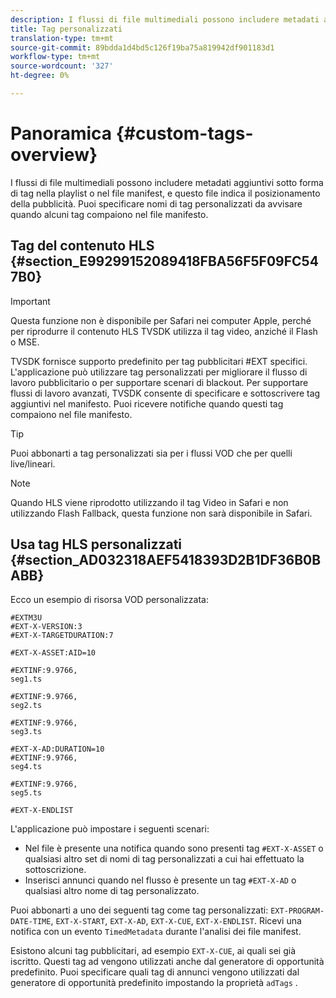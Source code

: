 ```yaml
---
description: I flussi di file multimediali possono includere metadati aggiuntivi sotto forma di tag nella playlist o nel file manifest, e questo file indica il posizionamento della pubblicità. Puoi specificare nomi di tag personalizzati da avvisare quando alcuni tag compaiono nel file manifesto.
title: Tag personalizzati
translation-type: tm+mt
source-git-commit: 89bdda1d4bd5c126f19ba75a819942df901183d1
workflow-type: tm+mt
source-wordcount: '327'
ht-degree: 0%

---
```



# Panoramica {#custom-tags-overview}

I flussi di file multimediali possono includere metadati aggiuntivi sotto forma di tag nella playlist o nel file manifest, e questo file indica il posizionamento della pubblicità. Puoi specificare nomi di tag personalizzati da avvisare quando alcuni tag compaiono nel file manifesto.

## Tag del contenuto HLS {#section_E99299152089418FBA56F5F09FC547B0}

>[!IMPORTANT]
>
>Questa funzione non è disponibile per Safari nei computer Apple, perché per riprodurre il contenuto HLS TVSDK utilizza il tag video, anziché il Flash o MSE.

TVSDK fornisce supporto predefinito per tag pubblicitari #EXT specifici. L&#39;applicazione può utilizzare tag personalizzati per migliorare il flusso di lavoro pubblicitario o per supportare scenari di blackout. Per supportare flussi di lavoro avanzati, TVSDK consente di specificare e sottoscrivere tag aggiuntivi nel manifesto. Puoi ricevere notifiche quando questi tag compaiono nel file manifesto.

>[!TIP]
>
>Puoi abbonarti a tag personalizzati sia per i flussi VOD che per quelli live/lineari.

>[!NOTE]
>
>Quando HLS viene riprodotto utilizzando il tag Video in Safari e non utilizzando Flash Fallback, questa funzione non sarà disponibile in Safari.

## Usa tag HLS personalizzati {#section_AD032318AEF5418393D2B1DF36B0BABB}

Ecco un esempio di risorsa VOD personalizzata:

```
#EXTM3U
#EXT-X-VERSION:3
#EXT-X-TARGETDURATION:7
 
#EXT-X-ASSET:AID=10
 
#EXTINF:9.9766,
seg1.ts
 
#EXTINF:9.9766,
seg2.ts
 
#EXTINF:9.9766,
seg3.ts
 
#EXT-X-AD:DURATION=10
#EXTINF:9.9766,
seg4.ts
 
#EXTINF:9.9766,
seg5.ts
 
#EXT-X-ENDLIST
```

L&#39;applicazione può impostare i seguenti scenari:

* Nel file è presente una notifica quando sono presenti tag `#EXT-X-ASSET` o qualsiasi altro set di nomi di tag personalizzati a cui hai effettuato la sottoscrizione.
* Inserisci annunci quando nel flusso è presente un tag `#EXT-X-AD` o qualsiasi altro nome di tag personalizzato.

Puoi abbonarti a uno dei seguenti tag come tag personalizzati: `EXT-PROGRAM-DATE-TIME`, `EXT-X-START`, `EXT-X-AD`, `EXT-X-CUE`, `EXT-X-ENDLIST`. Ricevi una notifica con un evento `TimedMetadata` durante l&#39;analisi dei file manifest.

Esistono alcuni tag pubblicitari, ad esempio `EXT-X-CUE`, ai quali sei già iscritto. Questi tag ad vengono utilizzati anche dal generatore di opportunità predefinito. Puoi specificare quali tag di annunci vengono utilizzati dal generatore di opportunità predefinito impostando la proprietà `adTags` .
